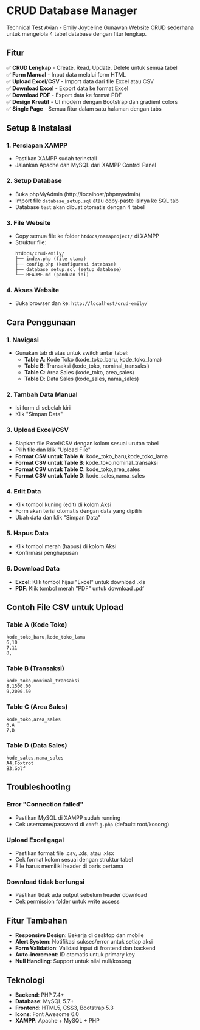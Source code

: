 # CRUD Database Manager
Technical Test Avian - Emily Joyceline Gunawan
Website CRUD sederhana untuk mengelola 4 tabel database dengan fitur lengkap.

## Fitur

✅ **CRUD Lengkap** - Create, Read, Update, Delete untuk semua tabel  
✅ **Form Manual** - Input data melalui form HTML  
✅ **Upload Excel/CSV** - Import data dari file Excel atau CSV  
✅ **Download Excel** - Export data ke format Excel  
✅ **Download PDF** - Export data ke format PDF  
✅ **Design Kreatif** - UI modern dengan Bootstrap dan gradient colors  
✅ **Single Page** - Semua fitur dalam satu halaman dengan tabs  

## Setup & Instalasi

### 1. Persiapan XAMPP
- Pastikan XAMPP sudah terinstall
- Jalankan Apache dan MySQL dari XAMPP Control Panel

### 2. Setup Database
- Buka phpMyAdmin (http://localhost/phpmyadmin)
- Import file `database_setup.sql` atau copy-paste isinya ke SQL tab
- Database `test` akan dibuat otomatis dengan 4 tabel

### 3. File Website
- Copy semua file ke folder `htdocs/namaproject/` di XAMPP
- Struktur file:
  ```
  htdocs/crud-emily/
  ├── index.php (file utama)
  ├── config.php (konfigurasi database)
  ├── database_setup.sql (setup database)
  └── README.md (panduan ini)
  ```

### 4. Akses Website
- Buka browser dan ke: `http://localhost/crud-emily/`

## Cara Penggunaan

### 1. Navigasi
- Gunakan tab di atas untuk switch antar tabel:
  - **Table A**: Kode Toko (kode_toko_baru, kode_toko_lama)
  - **Table B**: Transaksi (kode_toko, nominal_transaksi)
  - **Table C**: Area Sales (kode_toko, area_sales)
  - **Table D**: Data Sales (kode_sales, nama_sales)

### 2. Tambah Data Manual
- Isi form di sebelah kiri
- Klik "Simpan Data"

### 3. Upload Excel/CSV
- Siapkan file Excel/CSV dengan kolom sesuai urutan tabel
- Pilih file dan klik "Upload File"
- **Format CSV untuk Table A**: kode_toko_baru,kode_toko_lama
- **Format CSV untuk Table B**: kode_toko,nominal_transaksi
- **Format CSV untuk Table C**: kode_toko,area_sales
- **Format CSV untuk Table D**: kode_sales,nama_sales

### 4. Edit Data
- Klik tombol kuning (edit) di kolom Aksi
- Form akan terisi otomatis dengan data yang dipilih
- Ubah data dan klik "Simpan Data"

### 5. Hapus Data
- Klik tombol merah (hapus) di kolom Aksi
- Konfirmasi penghapusan

### 6. Download Data
- **Excel**: Klik tombol hijau "Excel" untuk download .xls
- **PDF**: Klik tombol merah "PDF" untuk download .pdf

## Contoh File CSV untuk Upload

### Table A (Kode Toko)
```csv
kode_toko_baru,kode_toko_lama
6,10
7,11
8,
```

### Table B (Transaksi)
```csv
kode_toko,nominal_transaksi
8,1500.00
9,2000.50
```

### Table C (Area Sales)
```csv
kode_toko,area_sales
6,A
7,B
```

### Table D (Data Sales)
```csv
kode_sales,nama_sales
A4,Foxtrot
B3,Golf
```

## Troubleshooting

### Error "Connection failed"
- Pastikan MySQL di XAMPP sudah running
- Cek username/password di `config.php` (default: root/kosong)

### Upload Excel gagal
- Pastikan format file .csv, .xls, atau .xlsx
- Cek format kolom sesuai dengan struktur tabel
- File harus memiliki header di baris pertama

### Download tidak berfungsi
- Pastikan tidak ada output sebelum header download
- Cek permission folder untuk write access

## Fitur Tambahan

- **Responsive Design**: Bekerja di desktop dan mobile
- **Alert System**: Notifikasi sukses/error untuk setiap aksi
- **Form Validation**: Validasi input di frontend dan backend
- **Auto-increment**: ID otomatis untuk primary key
- **Null Handling**: Support untuk nilai null/kosong

## Teknologi

- **Backend**: PHP 7.4+
- **Database**: MySQL 5.7+
- **Frontend**: HTML5, CSS3, Bootstrap 5.3
- **Icons**: Font Awesome 6.0
- **XAMPP**: Apache + MySQL + PHP


